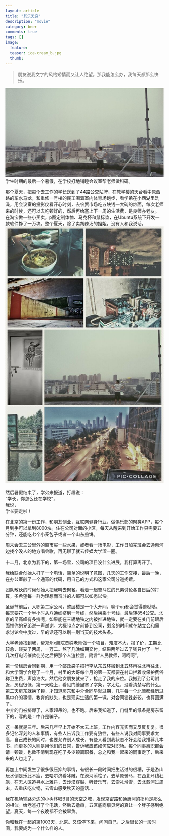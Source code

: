 ```yaml
---
layout: article
title: "其乐无穷"
description: "movie"
category: beer
comments: true
tags: []
image:
  feature:
  teaser: ice-cream_b.jpg
  thumb:
---
```

> 朋友说我文字的风格矫情而又让人绝望。那我能怎么办，我每天都那么快乐。

![](/blog/lezaiqizhong/DEBF120F7EDF2057FF3BDE9D33FDA14C.jpg)
学生时期的最后一个暑假，在学校打地铺睡会议室帮老师做科研。  

那个夏天，把每个去工作的学长送到了44路公交站牌，在教学楼的天台看中原西路的车水马龙，和重修一号楼的民工围着室内体育场跑步，看学弟在小西湖里洗澡，用会议室的投影仪看开心时刻，去农贸市场吃五块钱一大碗的炒面，每次老师来的时候，还可以去吃顿好的，然后再给塞上下一周的生活费，是良师亦老友。  
在淘宝做一些小买卖，p图定制体恤、马克杯和鼠标垫，在Ubuntu系统下开发一款软件挣了一万块。整个夏天，除了卖胡辣汤的姐姐，没有人和我说话。  
![](/blog/lezaiqizhong/F368B247AF3CC67C5569538A27EB6ACC.jpg)

然后暑假结束了，学弟来报道，打趣说：  
“学长，你怎么还在学校”，  
我说，  
学长要走啦！  


在北京的第一份工作，和朋友创业，互联网健身行业，做俱乐部的聚类APP，每个月到手可以拿到8000块。住在公司对面的小区，每天从醒来到开始工作只需要五分钟，还能吃七个小笼包子或者一个山东煎饼。  

周末会去三公里外的超市买一些水果，或者看一场电影，工作日加完班会去通惠河边找个没人的地方唱会歌，再无聊了就去传媒大学溜一圈。  

十二月，北京为我下的，第一场雪，公司的项目没什么进展，我打算离开了。    

我给联合创始人打了一个电话，简单的说明了意图，几天的工作交接，最后一晚，在办公室敲了一个通宵的代码，用自己的方式和这家公司分道扬镳。  

团队散伙的时候创始人把我叫去聚餐。看着一起奋斗过的兄弟讨论各自日后的打算，多希望每一群为理想而奋斗的人都可以如愿以偿。  

圣诞节前后，入职第二家公司，整层楼是一个大开间，聊个qq都会觉得羞哒哒。每天要花一个半小时从八通线挤到一号线，然后换乘十号线，最后转854公交。北京的早高峰有多挤呢，如果能在三辆地铁之内被推进地铁，就一定要在关门前跟后面推你的兄弟说一声谢谢。大概10点之前能到公司，剩余的时间就在站立会和需求讨论会中度过，早的话还可以刷一刷当天的技术头条。  

大学老师找到我，帮郑州x航院贾姓老师做一个项目，难度不大，报了价，工期比较急，谈妥了两周，一万二。熬了几晚如期交付，结果两年过去了钱只付了一半，几次打电话催款徒劳之后把那个人渣拉黑，附言“人民教师，呵呵呵”。  

第一份租房合同到期，用一个邮政袋子把行李从东五环搬到北五环再往北再往北，和大学同学合睡了一个月，村里的大哥每个月的第一天都要在村口拦着收保护费俗称卫生费，声势浩大。然后他女朋友就来了，抢走了我的床位。我搬到了公司附近，房租很低，第一天晚上，看见门缝里塞了字条，字太烂，没看清楚写的什么。第二天房东就换了锁，才知道房东和中介合同早就过期，几乎每一个北漂都经历过黑中介的事情，教育的缺失，也是现实生活的第一课，对合同锱铢必较，也算圆满了。  
中介的门被挤爆了，人家超吊的，也不跑。后来我知道了，门缝里的纸条是房东留下的，写的是：中介是骗子。  


这一呆就是三年。后来几年早上开始不太去上班，工作内容充实而又反反复复。很多记忆深刻的人和事情，有些人告诉我工作要有狼性，有些人说我对同事要求太高，自己成长的同时，也要允许别人成长，有些人看到我状态不好会给我推荐几本书，而更多的人则是用他们的日常，告诉我应该如何应对职场。每个同事离职都会请一顿饭，也数不清到现在吃了多少顿离职餐，总之和我一起来的同事走了，后来来的人也走了。  

再加上中间发生了很多很压抑的事情，有很长一段时间把生活过的很糟，于是游山玩水倒是乐此不疲，去哈尔滨看冰雕，在漠河添柱子，去草原骑马，在西北环线狂飙，在无人区追寻水上雅丹，去沙漠穿越、听音乐节，去崇礼滑雪，去北戴河过周末，去重庆吃火锅，去雪山感受秋天的童话…  


我在机场辅路旁边的小树林唱B哥的天空之城，发现京密路和通惠河的拐角是那么的相似。给老爸打了个电话，然后去撸串，五区底商扇贝烤的真让一个胖子感到绝望，夏天，每一个夜晚都不会被辜负。  

你和我在一起的第1003天，北京。又该停下来，问问自己，之后很长的一段时间，我要成为一个什么样的人。

